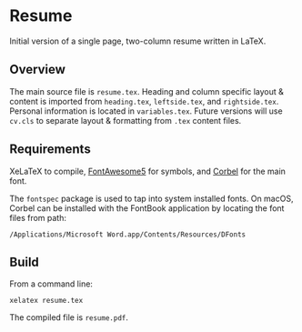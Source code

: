 # Resume

Initial version of a single page, two-column resume written in LaTeX.  

## Overview

The main source file is `resume.tex`. Heading and column specific layout & content is imported from `heading.tex`, `leftside.tex`, and `rightside.tex`. Personal information is located in `variables.tex`. Future versions will use `cv.cls` to separate layout & formatting from `.tex` content files.  

## Requirements

XeLaTeX to compile, [FontAwesome5](https://fontawesome.com) for symbols, and [Corbel](https://docs.microsoft.com/en-us/typography/font-list/corbel) for the main font.  

The `fontspec` package is used to tap into system installed fonts. On macOS, Corbel can be installed with the FontBook application by locating the font files from path:  

`/Applications/Microsoft Word.app/Contents/Resources/DFonts`

## Build

From a command line:  

`xelatex resume.tex`

The compiled file is `resume.pdf`.  


